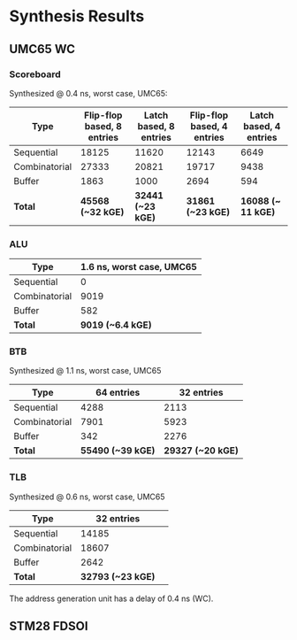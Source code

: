 # Synthesis Results

## UMC65 WC

### Scoreboard

Synthesized @ 0.4 ns, worst case, UMC65:

|    **Type**   | **Flip-flop based, 8 entries** | **Latch based, 8 entries** | **Flip-flop based, 4 entries** | **Latch based, 4 entries** |
|---------------|--------------------------------|----------------------------|--------------------------------|----------------------------|
| Sequential    | 18125                          | 11620                      | 12143                          | 6649                       |
| Combinatorial | 27333                          | 20821                      | 19717                          | 9438                       |
| Buffer        | 1863                           | 1000                       | 2694                           | 594                        |
| **Total**     | **45568 (~32 kGE)**            | **32441 (~23 kGE)**        | **31861 (~23 kGE)**            | **16088 (~ 11 kGE)**       |


### ALU

|    **Type**   | **1.6 ns, worst case, UMC65** |
|---------------|-------------------------------|
| Sequential    | 0                             |
| Combinatorial | 9019                          |
| Buffer        | 582                           |
| **Total**     | **9019 (~6.4 kGE)**           |

### BTB

Synthesized @ 1.1 ns, worst case, UMC65

|    **Type**   |    **64 entries**   |    **32 entries**   |
|---------------|---------------------|---------------------|
| Sequential    | 4288                | 2113                |
| Combinatorial | 7901                | 5923                |
| Buffer        | 342                 | 2276                |
| **Total**     | **55490 (~39 kGE)** | **29327 (~20 kGE)** |

### TLB

Synthesized @ 0.6 ns, worst case, UMC65

|    **Type**   |    **32 entries**   |   |
|---------------|---------------------|---|
| Sequential    | 14185               |   |
| Combinatorial | 18607               |   |
| Buffer        | 2642                |   |
| **Total**     | **32793 (~23 kGE)** |   |

The address generation unit has a delay of 0.4 ns (WC).

## STM28 FDSOI


